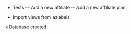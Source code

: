 - Tests
-- Add a new affiliate
-- Add a new affiliate plan

- Import views from azlabels


x Database created
